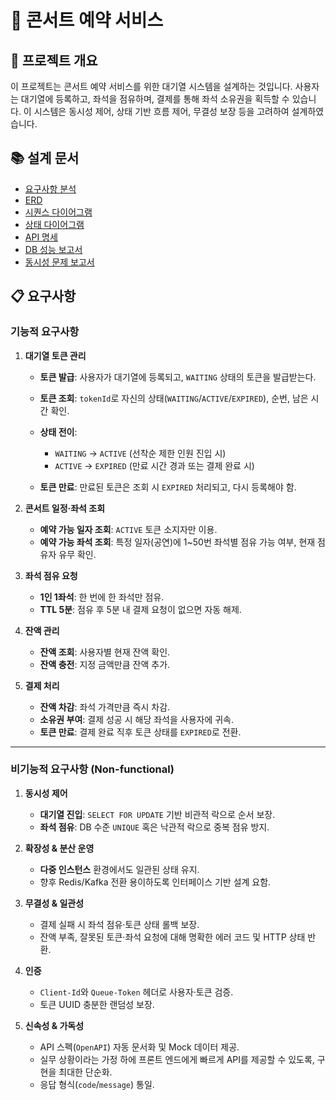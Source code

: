 # 🎤 콘서트 예약 서비스

## 📝 프로젝트 개요

이 프로젝트는 콘서트 예약 서비스를 위한 대기열 시스템을 설계하는 것입니다.
사용자는 대기열에 등록하고, 좌석을 점유하며, 결제를 통해 좌석 소유권을 획득할 수 있습니다.
이 시스템은 동시성 제어, 상태 기반 흐름 제어, 무결성 보장 등을 고려하여 설계하였습니다.

## 📚 설계 문서
- [요구사항 분석](1_requirements.md)
- [ERD](2_erd.md)
- [시퀀스 다이어그램](3_sequence_diagram.md)
- [상태 다이어그램](4_state_diagram.md)
- [API 명세](https://joyseohee.github.io/hhplus-concert-server)
- [DB 성능 보고서](5_db_report.md)
- [동시성 문제 보고서](6_db_race_condition_report.md)

## 📋 요구사항

### 기능적 요구사항
1. **대기열 토큰 관리**

    * **토큰 발급**: 사용자가 대기열에 등록되고, `WAITING` 상태의 토큰을 발급받는다.
    * **토큰 조회**: `tokenId`로 자신의 상태(`WAITING`/`ACTIVE`/`EXPIRED`), 순번, 남은 시간 확인.
    * **상태 전이**:

        * `WAITING` → `ACTIVE` (선착순 제한 인원 진입 시)
        * `ACTIVE` → `EXPIRED` (만료 시간 경과 또는 결제 완료 시)
    * **토큰 만료**: 만료된 토큰은 조회 시 `EXPIRED` 처리되고, 다시 등록해야 함.

2. **콘서트 일정·좌석 조회**

    * **예약 가능 일자 조회**: `ACTIVE` 토큰 소지자만 이용.
    * **예약 가능 좌석 조회**: 특정 일자(공연)에 1\~50번 좌석별 점유 가능 여부, 현재 점유자 유무 확인.

3. **좌석 점유 요청**

    * **1인 1좌석**: 한 번에 한 좌석만 점유.
    * **TTL 5분**: 점유 후 5분 내 결제 요청이 없으면 자동 해제.

4. **잔액 관리**

    * **잔액 조회**: 사용자별 현재 잔액 확인.
    * **잔액 충전**: 지정 금액만큼 잔액 추가.

5. **결제 처리**

    * **잔액 차감**: 좌석 가격만큼 즉시 차감.
    * **소유권 부여**: 결제 성공 시 해당 좌석을 사용자에 귀속.
    * **토큰 만료**: 결제 완료 직후 토큰 상태를 `EXPIRED`로 전환.

---

### 비기능적 요구사항 (Non-functional)

1. **동시성 제어**

    * **대기열 진입**: `SELECT FOR UPDATE` 기반 비관적 락으로 순서 보장.
    * **좌석 점유**: DB 수준 `UNIQUE` 혹은 낙관적 락으로 중복 점유 방지.

2. **확장성 & 분산 운영**

    * **다중 인스턴스** 환경에서도 일관된 상태 유지.
    * 향후 Redis/Kafka 전환 용이하도록 인터페이스 기반 설계 요함.

3. **무결성 & 일관성**

    * 결제 실패 시 좌석 점유·토큰 상태 롤백 보장.
    * 잔액 부족, 잘못된 토큰·좌석 요청에 대해 명확한 에러 코드 및 HTTP 상태 반환.

4. **인증**

    * `Client-Id`와 `Queue-Token` 헤더로 사용자·토큰 검증.
    * 토큰 UUID 충분한 랜덤성 보장.

5. **신속성 & 가독성**

    * API 스펙(`OpenAPI`) 자동 문서화 및 Mock 데이터 제공.
    * 실무 상황이라는 가정 하에 프론트 엔드에게 빠르게 API를 제공할 수 있도록, 구현을 최대한 단순화.
    * 응답 형식(`code`/`message`) 통일.